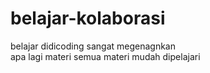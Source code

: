 # belajar-kolaborasi

belajar didicoding sangat megenagnkan <br>
apa lagi materi semua materi mudah dipelajari
